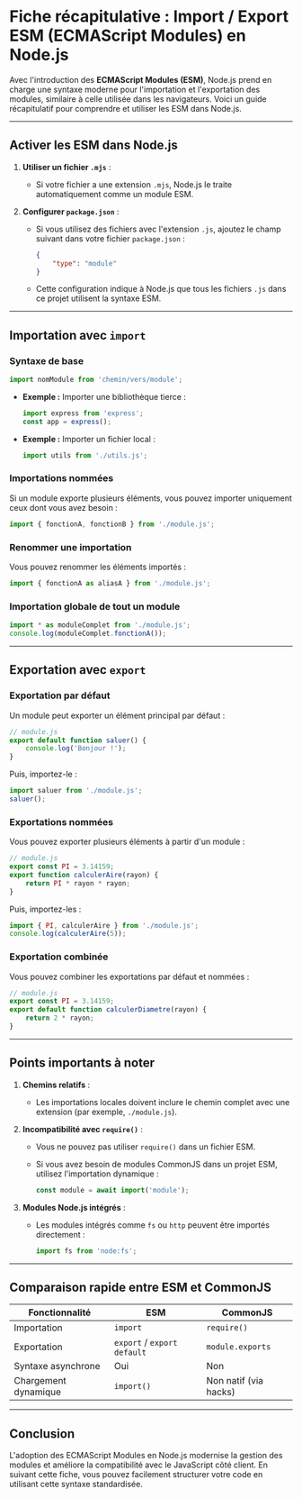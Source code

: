 # Fiche récapitulative : Import / Export ESM (ECMAScript Modules) en Node.js

Avec l'introduction des **ECMAScript Modules (ESM)**, Node.js prend en charge une syntaxe moderne pour l'importation et l'exportation des modules, similaire à celle utilisée dans les navigateurs. Voici un guide récapitulatif pour comprendre et utiliser les ESM dans Node.js.

---

## Activer les ESM dans Node.js

1. **Utiliser un fichier `.mjs`** :
   - Si votre fichier a une extension `.mjs`, Node.js le traite automatiquement comme un module ESM.

2. **Configurer `package.json`** :
   - Si vous utilisez des fichiers avec l'extension `.js`, ajoutez le champ suivant dans votre fichier `package.json` :

     ```json
     {
         "type": "module"
     }
     ```

   - Cette configuration indique à Node.js que tous les fichiers `.js` dans ce projet utilisent la syntaxe ESM.

---

## Importation avec `import`

### Syntaxe de base

```javascript
import nomModule from 'chemin/vers/module';
```

- **Exemple :** Importer une bibliothèque tierce :

  ```javascript
  import express from 'express';
  const app = express();
  ```

- **Exemple :** Importer un fichier local :

  ```javascript
  import utils from './utils.js';
  ```

### Importations nommées

Si un module exporte plusieurs éléments, vous pouvez importer uniquement ceux dont vous avez besoin :

```javascript
import { fonctionA, fonctionB } from './module.js';
```

### Renommer une importation

Vous pouvez renommer les éléments importés :

```javascript
import { fonctionA as aliasA } from './module.js';
```

### Importation globale de tout un module

```javascript
import * as moduleComplet from './module.js';
console.log(moduleComplet.fonctionA());
```

---

## Exportation avec `export`

### Exportation par défaut

Un module peut exporter un élément principal par défaut :

```javascript
// module.js
export default function saluer() {
    console.log('Bonjour !');
}
```

Puis, importez-le :

```javascript
import saluer from './module.js';
saluer();
```

### Exportations nommées

Vous pouvez exporter plusieurs éléments à partir d'un module :

```javascript
// module.js
export const PI = 3.14159;
export function calculerAire(rayon) {
    return PI * rayon * rayon;
}
```

Puis, importez-les :

```javascript
import { PI, calculerAire } from './module.js';
console.log(calculerAire(5));
```

### Exportation combinée

Vous pouvez combiner les exportations par défaut et nommées :

```javascript
// module.js
export const PI = 3.14159;
export default function calculerDiametre(rayon) {
    return 2 * rayon;
}
```

---

## Points importants à noter

1. **Chemins relatifs** :
   - Les importations locales doivent inclure le chemin complet avec une extension (par exemple, `./module.js`).

2. **Incompatibilité avec `require()`** :
   - Vous ne pouvez pas utiliser `require()` dans un fichier ESM.
   - Si vous avez besoin de modules CommonJS dans un projet ESM, utilisez l'importation dynamique :

     ```javascript
     const module = await import('module');
     ```

3. **Modules Node.js intégrés** :
   - Les modules intégrés comme `fs` ou `http` peuvent être importés directement :

     ```javascript
     import fs from 'node:fs';
     ```

---

## Comparaison rapide entre ESM et CommonJS

| Fonctionnalité         | ESM                             | CommonJS                  |
|------------------------|----------------------------------|---------------------------|
| Importation            | `import`                       | `require()`               |
| Exportation            | `export` / `export default`    | `module.exports`          |
| Syntaxe asynchrone     | Oui                            | Non                       |
| Chargement dynamique   | `import()`                     | Non natif (via hacks)     |

---

## Conclusion

L'adoption des ECMAScript Modules en Node.js modernise la gestion des modules et améliore la compatibilité avec le JavaScript côté client. En suivant cette fiche, vous pouvez facilement structurer votre code en utilisant cette syntaxe standardisée.
